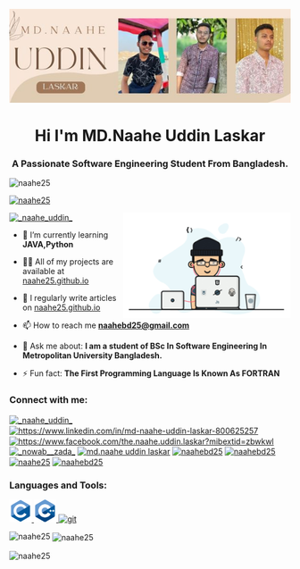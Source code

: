 ![MasterHead](https://github.com/naahe25/naahe25/blob/master/Naahe.jpg)

<h1 align="center">Hi I'm MD.Naahe Uddin Laskar</h1>
<h3 align="center">A Passionate Software Engineering Student From Bangladesh.</h3>

<p align="left"> <img src="https://komarev.com/ghpvc/?username=naahe25&label=Profile%20views&color=0e75b6&style=flat" alt="naahe25" /> </p>

<p align="left"> <a href="https://github.com/naahe25/github-profile-trophy"><img src="https://github-profile-trophy.vercel.app/?username=naahe25" alt="naahe25" /></a> </p>
<img align="right" alt="coding" width="300" src="https://github.com/naahe25/naahe25/blob/master/68747470733a2f2f6d69726f2e6d656469756d2e636f6d2f6d61782f313336302f302a37513379765349765f7430696f4a2d5a2e676966.gif">


<p align="left"> <a href="https://twitter.com/_naahe_uddin_" target="blank"><img src="https://img.shields.io/twitter/follow/_naahe_uddin_?logo=twitter&style=for-the-badge" alt="_naahe_uddin_" /></a> </p>

- 🌱 I’m currently learning **JAVA,Python**

- 👨‍💻 All of my projects are available at [naahe25.github.io](naahe25.github.io)

- 📝 I regularly write articles on [naahe25.github.io](naahe25.github.io)
 
- 📫 How to reach me **naahebd25@gmail.com**

- 💬 Ask me about: **I am a student of BSc In Software Engineering In Metropolitan University Bangladesh.**

- ⚡ Fun fact: **The First Programming Language Is Known As FORTRAN**

<h3 align="left">Connect with me:</h3>
<p align="left">
<a href="https://twitter.com/_naahe_uddin_" target="blank"><img align="center" src="https://raw.githubusercontent.com/rahuldkjain/github-profile-readme-generator/master/src/images/icons/Social/twitter.svg" alt="_naahe_uddin_" height="30" width="40" /></a>
<a href="https://www.linkedin.com/in/md-naahe-uddin-laskar-800625257" target="blank"><img align="center" src="https://raw.githubusercontent.com/rahuldkjain/github-profile-readme-generator/master/src/images/icons/Social/linked-in-alt.svg" alt="https://www.linkedin.com/in/md-naahe-uddin-laskar-800625257" height="30" width="40" /></a>
<a href="https://www.facebook.com/The.Naahe.Uddin.Laskar?mibextid=ZbWKwL" target="blank"><img align="center" src="https://raw.githubusercontent.com/rahuldkjain/github-profile-readme-generator/master/src/images/icons/Social/facebook.svg" alt="https://www.facebook.com/the.naahe.uddin.laskar?mibextid=zbwkwl" height="30" width="40" /></a>
<a href="https://instagram.com/_nowab__zada_" target="blank"><img align="center" src="https://raw.githubusercontent.com/rahuldkjain/github-profile-readme-generator/master/src/images/icons/Social/instagram.svg" alt="_nowab__zada_" height="30" width="40" /></a>
<a href="https://www.youtube.com/c/md.naahe uddin laskar" target="blank"><img align="center" src="https://raw.githubusercontent.com/rahuldkjain/github-profile-readme-generator/master/src/images/icons/Social/youtube.svg" alt="md.naahe uddin laskar" height="30" width="40" /></a>
<a href="https://www.codechef.com/users/naahebd25" target="blank"><img align="center" src="https://cdn.jsdelivr.net/npm/simple-icons@3.1.0/icons/codechef.svg" alt="naahebd25" height="30" width="40" /></a>
<a href="https://www.hackerrank.com/naahebd25" target="blank"><img align="center" src="https://raw.githubusercontent.com/rahuldkjain/github-profile-readme-generator/master/src/images/icons/Social/hackerrank.svg" alt="naahebd25" height="30" width="40" /></a>
<a href="https://codeforces.com/profile/naahe25" target="blank"><img align="center" src="https://raw.githubusercontent.com/rahuldkjain/github-profile-readme-generator/master/src/images/icons/Social/codeforces.svg" alt="naahe25" height="30" width="40" /></a>
<a href="https://www.leetcode.com/naahebd25" target="blank"><img align="center" src="https://raw.githubusercontent.com/rahuldkjain/github-profile-readme-generator/master/src/images/icons/Social/leet-code.svg" alt="naahebd25" height="30" width="40" /></a>
</p>

<h3 align="left">Languages and Tools:</h3>
<p align="left"> <a href="https://www.cprogramming.com/" target="_blank" rel="noreferrer"> <img src="https://raw.githubusercontent.com/devicons/devicon/master/icons/c/c-original.svg" alt="c" width="40" height="40"/> </a> <a href="https://www.w3schools.com/cpp/" target="_blank" rel="noreferrer"> <img src="https://raw.githubusercontent.com/devicons/devicon/master/icons/cplusplus/cplusplus-original.svg" alt="cplusplus" width="40" height="40"/> </a> <a href="https://git-scm.com/" target="_blank" rel="noreferrer"> <img src="https://www.vectorlogo.zone/logos/git-scm/git-scm-icon.svg" alt="git" width="40" height="40"/> </a> </p>

<p><img align="left" src="https://github-readme-stats.vercel.app/api/top-langs?username=naahe25&show_icons=true&locale=en&layout=compact" alt="naahe25" /></p>

<p>&nbsp;<img align="center" src="https://github-readme-stats.vercel.app/api?username=naahe25&show_icons=true&locale=en" alt="naahe25" /></p>

<p><img align="center" src="https://github-readme-streak-stats.herokuapp.com/?user=naahe25&" alt="naahe25" /></p>


